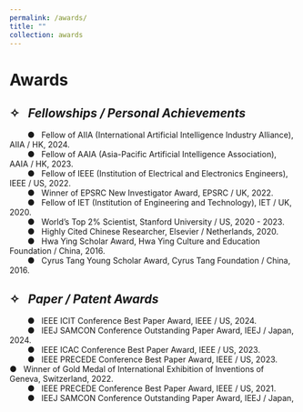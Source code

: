 ```yaml
---
permalink: /awards/
title: ""
collection: awards
---
```


# Awards

## ✧ &nbsp;&nbsp;*Fellowships / Personal Achievements*


  &nbsp;&nbsp;&nbsp;&nbsp;&nbsp;&nbsp;&nbsp;&nbsp;● &nbsp;&nbsp;Fellow of AIIA (International Artificial Intelligence Industry Alliance), AIIA / HK, 2024.<br>
  &nbsp;&nbsp;&nbsp;&nbsp;&nbsp;&nbsp;&nbsp;&nbsp;● &nbsp;&nbsp;Fellow of AAIA (Asia-Pacific Artificial Intelligence Association), AAIA / HK, 2023.<br>
  &nbsp;&nbsp;&nbsp;&nbsp;&nbsp;&nbsp;&nbsp;&nbsp;● &nbsp;&nbsp;Fellow of IEEE (Institution of Electrical and Electronics Engineers), IEEE / US, 2022.<br>
  &nbsp;&nbsp;&nbsp;&nbsp;&nbsp;&nbsp;&nbsp;&nbsp;● &nbsp;&nbsp;Winner of EPSRC New Investigator Award, EPSRC / UK, 2022.<br>
  &nbsp;&nbsp;&nbsp;&nbsp;&nbsp;&nbsp;&nbsp;&nbsp;● &nbsp;&nbsp;Fellow of IET (Institution of Engineering and Technology), IET / UK, 2020.<br>
  &nbsp;&nbsp;&nbsp;&nbsp;&nbsp;&nbsp;&nbsp;&nbsp;● &nbsp;&nbsp;World’s Top 2% Scientist, Stanford University / US, 2020 - 2023.<br>
  &nbsp;&nbsp;&nbsp;&nbsp;&nbsp;&nbsp;&nbsp;&nbsp;● &nbsp;&nbsp;Highly Cited Chinese Researcher, Elsevier / Netherlands, 2020.<br>
  &nbsp;&nbsp;&nbsp;&nbsp;&nbsp;&nbsp;&nbsp;&nbsp;● &nbsp;&nbsp;Hwa Ying Scholar Award, Hwa Ying Culture and Education Foundation / China, 2016.<br>
  &nbsp;&nbsp;&nbsp;&nbsp;&nbsp;&nbsp;&nbsp;&nbsp;● &nbsp;&nbsp;Cyrus Tang Young Scholar Award, Cyrus Tang Foundation / China, 2016.<br>

## ✧ &nbsp;&nbsp;*Paper / Patent Awards*

&nbsp;&nbsp;&nbsp;&nbsp;&nbsp;&nbsp;&nbsp;&nbsp;● &nbsp;&nbsp;IEEE ICIT Conference Best Paper Award, IEEE / US, 2024.<br>
&nbsp;&nbsp;&nbsp;&nbsp;&nbsp;&nbsp;&nbsp;&nbsp;● &nbsp;&nbsp;IEEJ SAMCON Conference Outstanding Paper Award, IEEJ / Japan, 2024.<br>
&nbsp;&nbsp;&nbsp;&nbsp;&nbsp;&nbsp;&nbsp;&nbsp;● &nbsp;&nbsp;IEEE ICAC Conference Best Paper Award, IEEE / US, 2023.<br>
&nbsp;&nbsp;&nbsp;&nbsp;&nbsp;&nbsp;&nbsp;&nbsp;● &nbsp;&nbsp;IEEE PRECEDE Conference Best Paper Award, IEEE / US, 2023.<br>
● &nbsp;&nbsp;Winner of Gold Medal of International Exhibition of Inventions of Geneva, Switzerland, 2022.<br>
&nbsp;&nbsp;&nbsp;&nbsp;&nbsp;&nbsp;&nbsp;&nbsp;● &nbsp;&nbsp;IEEE PRECEDE Conference Best Paper Award, IEEE / US, 2021.<br>
&nbsp;&nbsp;&nbsp;&nbsp;&nbsp;&nbsp;&nbsp;&nbsp;● &nbsp;&nbsp;IEEJ SAMCON Conference Outstanding Paper Award, IEEJ / Japan, 2020.<br>
&nbsp;&nbsp;&nbsp;&nbsp;&nbsp;&nbsp;&nbsp;&nbsp;● &nbsp;&nbsp;IET Premium Award for Best Paper in IET Control Theory and Applications, IET / UK, 2017.<br>
&nbsp;&nbsp;&nbsp;&nbsp;&nbsp;&nbsp;&nbsp;&nbsp;● &nbsp;&nbsp;Annual ICI Prize for Best Paper in the Transactions of the Institute of Measurement and Control, ICM / UK, 2017.<br>
&nbsp;&nbsp;&nbsp;&nbsp;&nbsp;&nbsp;&nbsp;&nbsp;● &nbsp;&nbsp;100 Most Influential International Academic Papers (by Chinese scholars), Chinese government / China, 2014.<br>
&nbsp;&nbsp;&nbsp;&nbsp;&nbsp;&nbsp;&nbsp;&nbsp;● &nbsp;&nbsp;Most Cited Automatica Articles, Elsevier / Netherlands, 2012 - 2017.<br>


## ✧ &nbsp;&nbsp;*Other Academic Awards*

&nbsp;&nbsp;&nbsp;&nbsp;&nbsp;&nbsp;&nbsp;&nbsp;● &nbsp;&nbsp;Most Popular Articles of IEEE Transactions on Automatic Control, IEEE / US, 2024 - now.<br>
&nbsp;&nbsp;&nbsp;&nbsp;&nbsp;&nbsp;&nbsp;&nbsp;● &nbsp;&nbsp;Science and Technology Progress Award of Jiangsu Province, Chinese government / China, 2018.<br>
&nbsp;&nbsp;&nbsp;&nbsp;&nbsp;&nbsp;&nbsp;&nbsp;● &nbsp;&nbsp;Outstanding Reviewer Award of IET Control Theory and Applications, IET / UK, 2018.<br>
&nbsp;&nbsp;&nbsp;&nbsp;&nbsp;&nbsp;&nbsp;&nbsp;● &nbsp;&nbsp;Most Popular Articles of IEEE Transactions on Industrial Electronics, IEEE / US, 2016 - now.<br>
&nbsp;&nbsp;&nbsp;&nbsp;&nbsp;&nbsp;&nbsp;&nbsp;● &nbsp;&nbsp;Outstanding Reviewer Award of Automatica, Elsevier / Netherlands, 2016.<br>
&nbsp;&nbsp;&nbsp;&nbsp;&nbsp;&nbsp;&nbsp;&nbsp;● &nbsp;&nbsp;Natural Science Award of Ministry of Education of China, Chinese government / China, 2014.<br>
&nbsp;&nbsp;&nbsp;&nbsp;&nbsp;&nbsp;&nbsp;&nbsp;● &nbsp;&nbsp;Science and Technology Progress Award of Jiangsu Province, Chinese government / China, 2013.<br>







